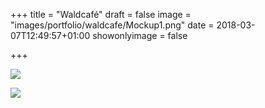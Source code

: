+++
title = "Waldcafé"
draft = false
image = "images/portfolio/waldcafe/Mockup1.png"
date = 2018-03-07T12:49:57+01:00
showonlyimage = false

+++

![](images/portfolio/waldcafe/Mockup1.png)

![](images/portfolio/waldcafe/Mockup2.png)
